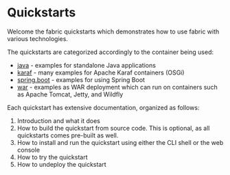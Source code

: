 Quickstarts
===========

Welcome the fabric quickstarts which demonstrates how to use fabric with various technologies.

The quickstarts are categorized accordingly to the container being used:

* [java](java) - examples for standalone Java applications
* [karaf](karaf) - many examples for Apache Karaf containers (OSGi)
* [spring.boot](spring.boot) - examples for using Spring Boot
* [war](war) - examples as WAR deployment which can run on containers such as Apache Tomcat, Jetty, and Wildfly

Each quickstart has extensive documentation, organized as follows:

1. Introduction and what it does
1. How to build the quickstart from source code. This is optional, as all quickstarts comes pre-built as well.
1. How to install and run the quickstart using either the CLI shell or the web console
1. How to try the quickstart
1. How to undeploy the quickstart